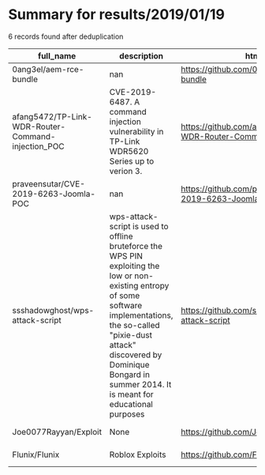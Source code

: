 
# Summary for results/2019/01/19
    
6 records found after deduplication

| full_name | description | html_url | matched_list | matched_count | pushed_at | size | stargazers_count | language | forks_count |
|----------------------------------------------------|-----------------------------------------------------------------------------------------------------------------------------------------------------------------------------------------------------------------------------------------------------------------|-----------------------------------------------------------------------|-------------------------------------------------------|-----------------|---------------------------|--------|--------------------|------------|---------------|
| 0ang3el/aem-rce-bundle | nan | https://github.com/0ang3el/aem-rce-bundle | ['rce'] | 1 | 2019-01-19 12:03:53+00:00 | 12 | 44 | Java | 8 |
| afang5472/TP-Link-WDR-Router-Command-injection_POC | CVE-2019-6487. A command injection vulnerability in TP-Link WDR5620 Series up to verion 3. | https://github.com/afang5472/TP-Link-WDR-Router-Command-injection_POC | ['command injection', 'cve poc', 'vulnerability poc'] | 3 | 2019-01-19 10:49:21+00:00 | 1 | 28 | Python | 16 |
| praveensutar/CVE-2019-6263-Joomla-POC | nan | https://github.com/praveensutar/CVE-2019-6263-Joomla-POC | ['cve poc', 'cve-2'] | 2 | 2019-01-19 04:29:22+00:00 | 7 | 7 | nan | 0 |
| ssshadowghost/wps-attack-script | wps-attack-script is used to offline bruteforce the WPS PIN exploiting the low or non-existing entropy of some software implementations, the so-called "pixie-dust attack" discovered by Dominique Bongard in summer 2014. It is meant for educational purposes | https://github.com/ssshadowghost/wps-attack-script | ['exploit'] | 1 | 2019-01-19 19:39:09+00:00 | 0 | 1 | Shell | 1 |
| Joe0077Rayyan/Exploit | None | https://github.com/Joe0077Rayyan/Exploit | ['exploit'] | 1 | 2019-01-19 05:36:43+00:00 | 11 | 1 | JavaScript | 0 |
| Flunix/Flunix | Roblox Exploits | https://github.com/Flunix/Flunix | ['exploit'] | 1 | 2019-01-19 19:43:22+00:00 | 0 | 0 | | 0 |
